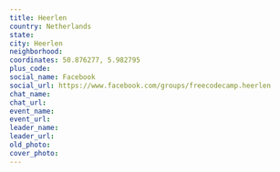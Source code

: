 ```yaml
---
title: Heerlen
country: Netherlands
state: 
city: Heerlen
neighborhood: 
coordinates: 50.876277, 5.982795
plus_code:
social_name: Facebook
social_url: https://www.facebook.com/groups/freecodecamp.heerlen
chat_name:
chat_url:
event_name:
event_url:
leader_name:
leader_url:
old_photo: 
cover_photo:
---
```

